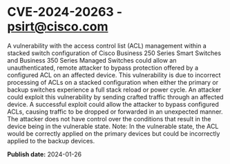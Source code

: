 # CVE-2024-20263 - psirt@cisco.com

A vulnerability with the access control list (ACL) management within a stacked switch configuration of Cisco Business 250 Series Smart Switches and Business 350 Series Managed Switches could allow an unauthenticated, remote attacker to bypass protection offered by a configured ACL on an affected device. This vulnerability is due to incorrect processing of ACLs on a stacked configuration when either the primary or backup switches experience a full stack reload or power cycle. An attacker could exploit this vulnerability by sending crafted traffic through an affected device. A successful exploit could allow the attacker to bypass configured ACLs, causing traffic to be dropped or forwarded in an unexpected manner. The attacker does not have control over the conditions that result in the device being in the vulnerable state. Note: In the vulnerable state, the ACL would be correctly applied on the primary devices but could be incorrectly applied to the backup devices.

**Publish date:** 2024-01-26
